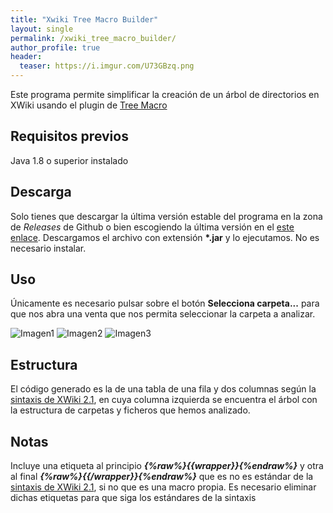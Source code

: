 ```yaml
---
title: "Xwiki Tree Macro Builder"
layout: single
permalink: /xwiki_tree_macro_builder/
author_profile: true
header:
  teaser: https://i.imgur.com/U73GBzq.png
---
```

Este programa permite simplificar la creación de un árbol de directorios en XWiki usando el plugin de [Tree Macro](https://extensions.xwiki.org/xwiki/bin/view/Extension/Tree%20Macro)

## Requisitos previos
Java 1.8 o superior instalado
## Descarga
Solo tienes que descargar la última versión estable del programa en la zona de *Releases* de Github o bien escogiendo la última versión en el [este enlace](https://github.com/pmkirsten/xwiki-tree-macro-builder/releases/latest). 
Descargamos el archivo con extensión **\*.jar** y lo ejecutamos. No es necesario instalar.

## Uso
Únicamente es necesario pulsar sobre el botón **Selecciona carpeta...** para que nos abra una venta que nos permita seleccionar la carpeta a analizar.

![Imagen1](https://i.imgur.com/eTU9Lin.png)
![Imagen2](https://i.imgur.com/lNPr7s0.png)
![Imagen3](https://i.imgur.com/U73GBzq.png)

## Estructura
El código generado es la de una tabla de una fila y dos columnas según la [sintaxis de XWiki 2.1](https://www.xwiki.org/xwiki/bin/view/Documentation/UserGuide/Features/XWikiSyntax/), en cuya columna izquierda se encuentra el árbol con la estructura de carpetas y ficheros que hemos analizado. 

## Notas
Incluye una etiqueta al principio ***{%raw%}{{wrapper}}{%endraw%}*** y otra al final ***{%raw%}{{/wrapper}}{%endraw%}*** que es no es estándar de la [sintaxis de XWiki 2.1](https://www.xwiki.org/xwiki/bin/view/Documentation/UserGuide/Features/XWikiSyntax/), si no que es una macro propia. Es necesario eliminar dichas etiquetas para que siga los estándares de la sintaxis